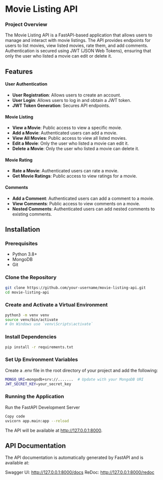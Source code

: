 # Movie Listing API

### Project Overview

The Movie Listing API is a FastAPI-based application that allows users to manage and interact with movie listings. The API provides endpoints for users to list movies, view listed movies, rate them, and add comments. Authentication is secured using JWT (JSON Web Tokens), ensuring that only the user who listed a movie can edit or delete it. 

## Features

#### User Authentication
- **User Registration**: Allows users to create an account.
- **User Login**: Allows users to log in and obtain a JWT token.
- **JWT Token Generation**: Secures API endpoints.

#### Movie Listing
- **View a Movie**: Public access to view a specific movie.
- **Add a Movie**: Authenticated users can add a movie.
- **View All Movies**: Public access to view all listed movies.
- **Edit a Movie**: Only the user who listed a movie can edit it.
- **Delete a Movie**: Only the user who listed a movie can delete it.

#### Movie Rating
- **Rate a Movie**: Authenticated users can rate a movie.
- **Get Movie Ratings**: Public access to view ratings for a movie.

#### Comments
- **Add a Comment**: Authenticated users can add a comment to a movie.
- **View Comments**: Public access to view comments on a movie.
- **Nested Comments**: Authenticated users can add nested comments to existing comments.

## Installation

### Prerequisites
- Python 3.8+
- MongoDB 
- Git

### Clone the Repository
```bash
git clone https://github.com/your-username/movie-listing-api.git
cd movie-listing-api
```
### Create and Activate a Virtual Environment
```bash 
python3 -m venv venv
source venv/bin/activate  
# On Windows use `venv\Scripts\activate`
```
### Install Dependencies
```bash
pip install -r requirements.txt
```
### Set Up Environment Variables
Create a .env file in the root directory of your project and add the following:

```bash
MONGO_URI=mongodb+srv://.......  # Update with your MongoDB URI
JWT_SECRET_KEY=your_secret_key
```
### Running the Application
Run the FastAPI Development Server
```bash
Copy code
uvicorn app.main:app --reload
```
The API will be available at http://127.0.0.1:8000.

## API Documentation
The API documentation is automatically generated by FastAPI and is available at:

Swagger UI: http://127.0.0.1:8000/docs
ReDoc: http://127.0.0.1:8000/redoc